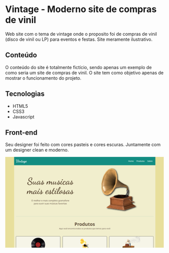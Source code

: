 # Vintage - Moderno site de compras de vinil

Web site com o tema de vintage onde o proposito foi de compras de vinil (disco de vinil ou LP) para eventos e festas. Site meramente ilustrativo.

## Conteúdo

O conteúdo do site é totalmente fictício, sendo apenas um exemplo de como seria um site de compras de vinil. O site tem como objetivo apenas de mostrar o funcionamento do projeto.

## Tecnologias

- HTML5
- CSS3
- Javascript

## Front-end

Seu designer foi feito com cores pasteis e cores escuras. Juntamente com um designer clean e moderno.

![Imagem ilustrativa do site de vendas de vinil](images/readme-ilustracao.png)
